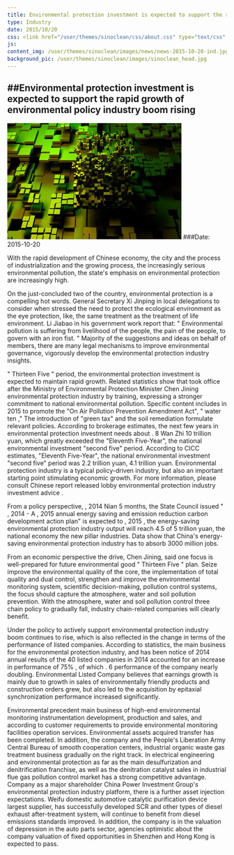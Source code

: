 ```yaml
---
title: Environmental protection investment is expected to support the rapid growth of environmental policy industry boom rising
type: Industry
date: 2015/10/20
css: <link href="/user/themes/sinoclean/css/about.css" type="text/css" rel="stylesheet" />
js:
content_img: /user/themes/sinoclean/images/news/news-2015-10-20-ind.jpg
background_pic: /user/themes/sinoclean/images/sinoclean_head.jpg
---
```


##Environmental protection investment is expected to support the rapid growth of environmental policy industry boom rising
---



![News1](/user/themes/sinoclean/images/news/news-2015-10-20-ind.jpg)
###Date: 2015-10-20

With the rapid development of Chinese economy, the city and the process of industrialization and the growing process, the increasingly serious environmental pollution, the state's emphasis on environmental protection are increasingly high.

   On the just-concluded two of the country, environmental protection is a compelling hot words. General Secretary Xi Jinping in local delegations to consider when stressed the need to protect the ecological environment as the eye protection, like, the same treatment as the treatment of life environment. Li Jiabao in his government work report that: " Environmental pollution is suffering from livelihood of the people, the pain of the people, to govern with an iron fist. " Majority of the suggestions and ideas on behalf of members, there are many legal mechanisms to improve environmental governance, vigorously develop the environmental protection industry insights.

   " Thirteen Five " period, the environmental protection investment is expected to maintain rapid growth. Related statistics show that took office after the Ministry of Environmental Protection Minister Chen Jining environmental protection industry by training, expressing a stronger commitment to national environmental pollution. Specific content includes in 2015 to promote the "On Air Pollution Prevention Amendment Act", " water ten ," The introduction of "green tax" and the soil remediation formulate relevant policies.
 According to brokerage estimates, the next few years in environmental protection investment needs about . 8 Wan Zhi 10 trillion yuan, which greatly exceeded the "Eleventh Five-Year", the national environmental investment "second five" period. According to CICC estimates, "Eleventh Five-Year", the national environmental investment "second five" period was 2.2 trillion yuan, 4.1 trillion yuan.
   Environmental protection industry is a typical policy-driven industry, but also an important starting point stimulating economic growth. For more information, please consult Chinese report released lobby environmental protection industry investment advice .

   From a policy perspective, , 2014 Nian 5 months, the State Council issued " , 2014 - A , 2015 annual energy saving and emission reduction carbon development action plan" is expected to , 2015 , the energy-saving environmental protection industry output will reach 4.5 of 5 trillion yuan, the national economy the new pillar industries. Data show that China's energy-saving environmental protection industry has to absorb 3000 million jobs.

   From an economic perspective the drive, Chen Jining, said one focus is well-prepared for future environmental good " Thirteen Five " plan. Seize improve the environmental quality of the core, the implementation of total quality and dual control, strengthen and improve the environmental monitoring system, scientific decision-making, pollution control systems, the focus should capture the atmosphere, water and soil pollution prevention. With the atmosphere, water and soil pollution control three chain policy to gradually fall, industry chain-related companies will clearly benefit.

   Under the policy to actively support environmental protection industry boom continues to rise, which is also reflected in the change in terms of the performance of listed companies. According to statistics, the main business for the environmental protection industry, and has been notice of 2014 annual results of the 40 listed companies in 2014 accounted for an increase in performance of 75% , of which . 6 performance of the company nearly doubling. Environmental Listed Company believes that earnings growth is mainly due to growth in sales of environmentally friendly products and construction orders grew, but also led to the acquisition by epitaxial synchronization performance increased significantly.

   Environmental precedent main business of high-end environmental monitoring instrumentation development, production and sales, and according to customer requirements to provide environmental monitoring facilities operation services. Environmental assets acquired transfer has been completed. In addition, the company and the People's Liberation Army Central Bureau of smooth cooperation centers, industrial organic waste gas treatment business gradually on the right track. In electrical engineering and environmental protection as far as the main desulfurization and denitrification franchise, as well as the denitration catalyst sales in industrial flue gas pollution control market has a strong competitive advantage. Company as a major shareholder China Power Investment Group's environmental protection industry platform, there is a further asset injection expectations. Weifu domestic automotive catalytic purification device largest supplier, has successfully developed SCR and other types of diesel exhaust after-treatment system, will continue to benefit from diesel emissions standards improved. In addition, the company is in the valuation of depression in the auto parts sector, agencies optimistic about the company valuation of fixed opportunities in Shenzhen and Hong Kong is expected to pass.
